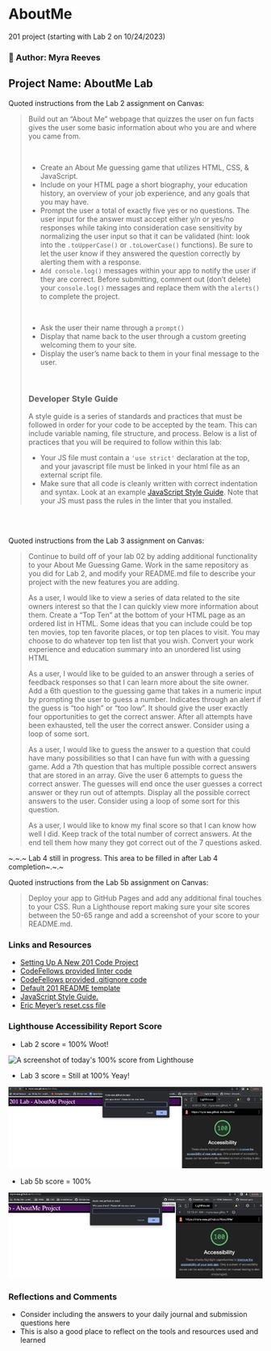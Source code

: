 # AboutMe
201 project (starting with Lab 2 on 10/24/2023)

### 🦋 Author: Myra Reeves

## Project Name:  AboutMe Lab

Quoted instructions from the Lab 2 assignment on Canvas:
>Build out an “About Me” webpage that quizzes the user on fun facts gives the user some basic information about who you are and where you came from.
>
><br>
>
>* Create an About Me guessing game that utilizes HTML, CSS, & JavaScript.
>* Include on your HTML page a short biography, your education history, an overview of your job experience, and any goals that you may have.
>* Prompt the user a total of exactly five yes or no questions. The user input for the answer must accept either y/n or yes/no responses while taking into consideration case sensitivity by normalizing the user input so that it can be validated (hint: look into the `.toUpperCase()` or `.toLowerCase()` functions). Be sure to let the user know if they answered the question correctly by alerting them with a response.
>* `Add console.log()` messages within your app to notify the user if they are correct. Before submitting, comment out (don’t delete) your `console.log()` messages and replace them with the `alerts()` to complete the project.
>
><br>
>
>* Ask the user their name through a `prompt()`
>* Display that name back to the user through a custom greeting welcoming them to your site.
>* Display the user’s name back to them in your final message to the user.
>
><br>
>
>### Developer Style Guide
>
>A style guide is a series of standards and practices that must be followed in order for your code to be accepted by the team. This can include variable naming, file structure, and process. Below is a list of practices that you will be required to follow within this lab:
>* Your JS file must contain a `'use strict'` declaration at the top, and your javascript file must be linked in your html file as an external script file.
>* Make sure that all code is cleanly written with correct indentation and syntax. Look at an example [JavaScript Style Guide](https://javascript.info/coding-style#syntax). Note that your JS must pass the rules in the linter that you installed.

<br>

<br>

Quoted instructions from the Lab 3 assignment on Canvas:

>Continue to build off of your lab 02 by adding additional functionality to your About Me Guessing Game. Work in the same repository as you did for Lab 2, and modify your README.md file to describe your project with the new features you are adding.
>
>As a user, I would like to view a series of data related to the site owners interest so that the I can quickly view more information about them. Create a “Top Ten” at the bottom of your HTML page as an ordered list in HTML. Some ideas that you can include could be top ten movies, top ten favorite places, or top ten places to visit. You may choose to do whatever top ten list that you wish. Convert your work experience and education summary into an unordered list using HTML
>
>As a user, I would like to be guided to an answer through a series of feedback responses so that I can learn more about the site owner. Add a 6th question to the guessing game that takes in a numeric input by prompting the user to guess a number. Indicates through an alert if the guess is “too high” or “too low”. It should give the user exactly four opportunities to get the correct answer. After all attempts have been exhausted, tell the user the correct answer. Consider using a loop of some sort.
>
>As a user, I would like to guess the answer to a question that could have many possibilities so that I can have fun with with a guessing game. Add a 7th question that has multiple possible correct answers that are stored in an array. Give the user 6 attempts to guess the correct answer. The guesses will end once the user guesses a correct answer or they run out of attempts. Display all the possible correct answers to the user. Consider using a loop of some sort for this question.
>
>As a user, I would like to know my final score so that I can know how well I did. Keep track of the total number of correct answers. At the end tell them how many they got correct out of the 7 questions asked.

~.~.~ Lab 4 still in progress. This area to be filled in after Lab 4 completion~.~.~

Quoted instructions from the Lab 5b assignment on Canvas:

>Deploy your app to GitHub Pages and add any additional final touches to your CSS. Run a Lighthouse report making sure your site scores between the 50-65 range and add a screenshot of your score to your README.md. 

### Links and Resources

* [Setting Up A New 201 Code Project](https://codefellows.github.io/code-201-guide/curriculum/class-02/project-setup)
* [CodeFellows provided linter code](https://github.com/codefellows/seattle-code-201d106/blob/main/configs/.eslintrc.json)
* [CodeFellows provided .gitignore code](https://github.com/codefellows/seattle-code-201d106/blob/main/configs/.gitignore)
* [Default 201 README template](https://codefellows.github.io/code-201-guide/curriculum/class-02/README-template.html)
* [JavaScript Style Guide.](https://javascript.info/coding-style#syntax)
* [Eric Meyer’s reset.css file ](https://meyerweb.com/eric/tools/css/reset/)

### Lighthouse Accessibility Report Score

* Lab 2 score = 100%  Woot!

![A screenshot of today's 100% score from Lighthouse](img/ResizedLighthouseScreenshot.jpg)

* Lab 3 score = Still at 100%  Yeay!

![A screenshot of Lab 3's score from Lighthouse](img/ResizedLighthouse2.jpg)

* Lab 5b score = 100%

![A screenshot of Lab 5b's accessibility score from Lighthouse](img/Lighthouse10-30.jpg)

### Reflections and Comments

* Consider including the answers to your daily journal and submission questions here
* This is also a good place to reflect on the tools and resources used and learned
